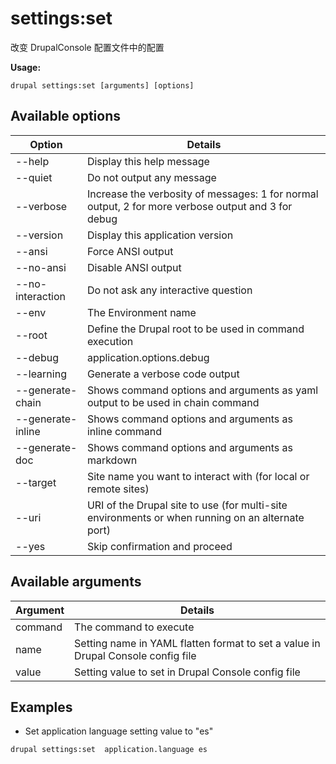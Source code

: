 # settings:set
改变 DrupalConsole 配置文件中的配置

**Usage:**
```
drupal settings:set [arguments] [options]
```

## Available options
Option | Details
-------|-------------
--help | Display this help message
--quiet | Do not output any message
--verbose | Increase the verbosity of messages: 1 for normal output, 2 for more verbose output and 3 for debug
--version | Display this application version
--ansi | Force ANSI output
--no-ansi | Disable ANSI output
--no-interaction | Do not ask any interactive question
--env | The Environment name
--root | Define the Drupal root to be used in command execution
--debug | application.options.debug
--learning | Generate a verbose code output
--generate-chain | Shows command options and arguments as yaml output to be used in chain command
--generate-inline | Shows command options and arguments as inline command
--generate-doc | Shows command options and arguments as markdown
--target | Site name you want to interact with (for local or remote sites)
--uri | URI of the Drupal site to use (for multi-site environments or when running on an alternate port)
--yes | Skip confirmation and proceed

## Available arguments
Argument | Details
---------|-------------
command | The command to execute
name | Setting name in YAML flatten format to set a value in Drupal Console config file
value | Setting value to set in Drupal Console config file

## Examples
* Set application language setting value to "es"
```
drupal settings:set  application.language es
```
